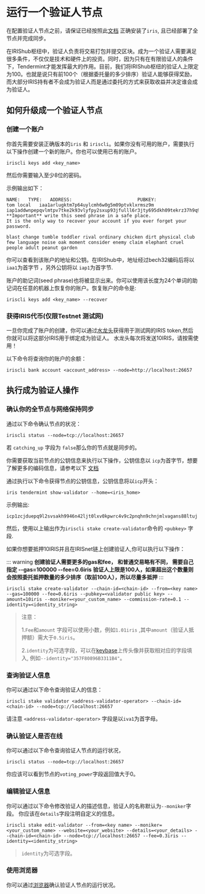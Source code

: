 # 运行一个验证人节点

在配置验证人节点之前，请保证已经按照此[文档](../software/How-to-install-irishub.md) 正确安装了`iris`, 且已经部署了全节点并完成同步。

在IRIShub枢纽中，验证人负责将交易打包并提交区块。成为一个验证人需要满足很多条件，不仅仅是技术和硬件上的投资。同时，因为只有在有限验证人的条件下，Tendermint才能发挥最大的作用。目前，我们将IRIShub枢纽的验证人上限定为100。也就是说只有前100个（根据委托量的多少排序）验证人能够获得奖励，而大部分IRIS持有者不会成为验证人而是通过委托的方式来获取收益并决定谁会成为验证人。

## 如何升级成一个验证人节点

### 创建一个账户
你首先需要安装正确版本的`iris` 和 `iriscli`。如果你没有可用的账户，需要执行以下操作创建一个新的账户。你也可以使用已有的账户。

```
iriscli keys add <key_name>
```

然后你需要输入至少8位的密码。

示例输出如下：
```
NAME:	TYPE:	ADDRESS:						PUBKEY:
tom	local	iaa1arlugktm7p64uylcmh6w0g5m09ptvklxrmsz9m	iap1addwnpepqvlmtpv7tke2k93vlyfpy2sxup93jfulll6r3jty695dkh09tekrz37h9q9
**Important** write this seed phrase in a safe place.
It is the only way to recover your account if you ever forget your password.

blast change tumble toddler rival ordinary chicken dirt physical club few language noise oak moment consider enemy claim elephant cruel people adult peanut garden
```

你可以查看到该账户的地址和公钥。在IRIShub中，地址经过bech32编码后将以`iaa1`为首字节 ，另外公钥将以 `iap1`为首字节.

账户的助记词(seed phrase)也将被显示出来。你可以使用该长度为24个单词的助记词在任意的机器上恢复你的账户。恢复账户的命令是:

```
iriscli keys add <key_name> --recover
```
### 获得IRIS代币(仅限Testnet 测试网)


一旦你完成了账户的创建，你可以通过[水龙头](https://testnet.irisplorer.io/#/faucet)获得用于测试网的IRIS token,然后你就可以将这部分IRIS用于绑定成为验证人。
水龙头每次将发送10IRIS，请按需使用！

以下命令将查询你的账户的余额：

```
iriscli bank account <account_address> --node=http://localhost:26657
```

## 执行成为验证人操作

### 确认你的全节点与网络保持同步

通过以下命令确认节点的状况：
```
iriscli status --node=tcp://localhost:26657 
```
若 `catching_up` 字段为 `false`那么你的节点就是同步的。

你需要获取当前节点的公钥信息来执行以下操作，公钥信息以 `icp`为首字节，想要了解更多的编码信息，请参考以下 [文档](../features/basic-concepts/bech32-prefix.md)

通过执行以下命令获得节点的公钥信息，公钥信息将以`icp`开头：

```
iris tendermint show-validator --home=<iris_home>
```
示例输出:
```
icp1zcjduepq9l2svsakh9946n42ljt0lxv0kpwrc4v9c2pnqhn9chnjmlvagans88ltuj
```
然后，使用以上输出作为`iriscli stake create-validator`命令的 `<pubkey>` 字段.

如果你想要抵押10IRIS并且在IRISnet链上创建验证人,你可以执行以下操作：

::: warning
**创建验证人需要更多的gas和fee， 和普通交易略有不同， 需要自己指定 --gas=100000 --fee=0.6iris**
**验证人上限是100人，如果超出这个数量则会按照委托抵押数量的多少排序（取前100人），所以尽量多抵押**
:::

```
iriscli stake create-validator --chain-id=<chain-id> --from=<key name> --gas=100000 --fee=0.6iris --pubkey=<validator public key> --amount=10iris --moniker=<your_custom_name> --commission-rate=0.1 --identity=<identity_string>
```
> 注意：
> 
> 1.`Fee`和`amount` 字段可以使用小数，例如`1.01iris` ,其中`amount`（验证人抵押额）需大于`0.5iris`。
> 
> 2.`identity`为可选字段，可以在[keybase](https://keybase.io/)上传头像并获取相对应的字段填入, 例如`--identity="357F80896B3311B4"`。


### 查询验证人信息

你可以通过以下命令查询验证人的信息：

```
iriscli stake validator <address-validator-operator> --chain-id=<chain-id> --node=tcp://localhost:26657 
```

请注意 `<address-validator-operator>` 字段是以`iva1`为首字母。


### 确认验证人是否在线

你可以通过以下命令查询验证人节点的运行状况，

```
iriscli status --node=tcp://localhost:26657 
```

你应该可以看到节点的`voting_power`字段返回值大于0。

### 编辑验证人信息

你可以通过以下命令修改验证人的描述信息，验证人的名称默认为`--moniker`字段。
你应该在`details`字段注明自定义的信息。

```
iriscli stake edit-validator --from=<key name> --moniker=<your_custom_name> --website=<your_website> --details=<your_details> --chain-id=<chain-id> --node=tcp://localhost:26657 --fee=0.3iris --identity=<identity_string>
```

> `identity`为可选字段。

### 使用浏览器

你可以通过[浏览器](https://www.irisplorer.io)确认验证人节点的运行状况。
